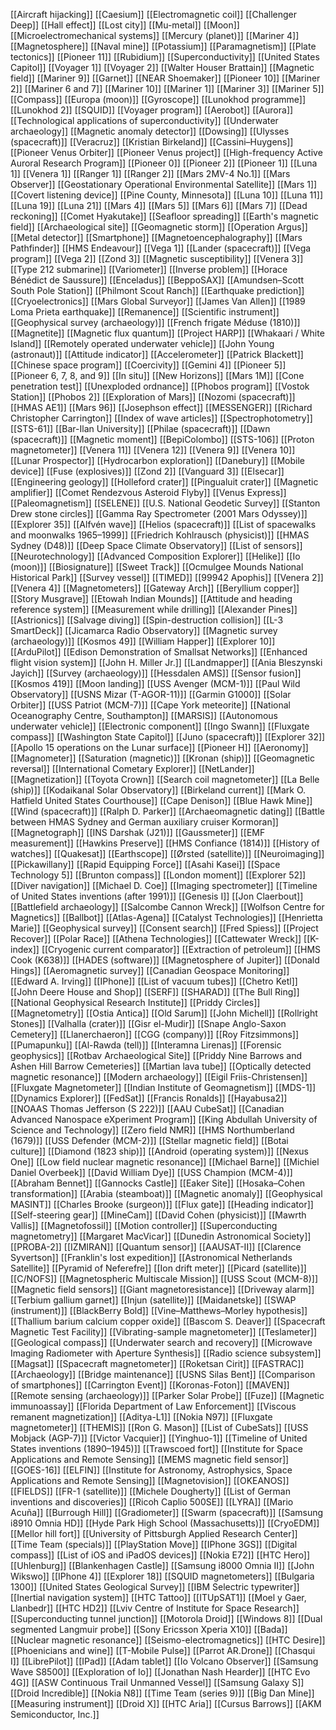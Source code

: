 [[Aircraft hijacking]]
[[Caesium]]
[[Electromagnetic coil]]
[[Challenger Deep]]
[[Hall effect]]
[[Lost city]]
[[Mu-metal]]
[[Moon]]
[[Microelectromechanical systems]]
[[Mercury (planet)]]
[[Mariner 4]]
[[Magnetosphere]]
[[Naval mine]]
[[Potassium]]
[[Paramagnetism]]
[[Plate tectonics]]
[[Pioneer 11]]
[[Rubidium]]
[[Superconductivity]]
[[United States Capitol]]
[[Voyager 1]]
[[Voyager 2]]
[[Walter Houser Brattain]]
[[Magnetic field]]
[[Mariner 9]]
[[Garnet]]
[[NEAR Shoemaker]]
[[Pioneer 10]]
[[Mariner 2]]
[[Mariner 6 and 7]]
[[Mariner 10]]
[[Mariner 1]]
[[Mariner 3]]
[[Mariner 5]]
[[Compass]]
[[Europa (moon)]]
[[Gyroscope]]
[[Lunokhod programme]]
[[Lunokhod 2]]
[[SQUID]]
[[Voyager program]]
[[Aerobot]]
[[Aurora]]
[[Technological applications of superconductivity]]
[[Underwater archaeology]]
[[Magnetic anomaly detector]]
[[Dowsing]]
[[Ulysses (spacecraft)]]
[[Veracruz]]
[[Kristian Birkeland]]
[[Cassini–Huygens]]
[[Pioneer Venus Orbiter]]
[[Pioneer Venus project]]
[[High-frequency Active Auroral Research Program]]
[[Pioneer 0]]
[[Pioneer 2]]
[[Pioneer 1]]
[[Luna 1]]
[[Venera 1]]
[[Ranger 1]]
[[Ranger 2]]
[[Mars 2MV-4 No.1]]
[[Mars Observer]]
[[Geostationary Operational Environmental Satellite]]
[[Mars 1]]
[[Covert listening device]]
[[Pine County, Minnesota]]
[[Luna 10]]
[[Luna 11]]
[[Luna 19]]
[[Luna 21]]
[[Mars 4]]
[[Mars 5]]
[[Mars 6]]
[[Mars 7]]
[[Dead reckoning]]
[[Comet Hyakutake]]
[[Seafloor spreading]]
[[Earth's magnetic field]]
[[Archaeological site]]
[[Geomagnetic storm]]
[[Operation Argus]]
[[Metal detector]]
[[Smartphone]]
[[Magnetoencephalography]]
[[Mars Pathfinder]]
[[HMS Endeavour]]
[[Vega 1]]
[[Lander (spacecraft)]]
[[Vega program]]
[[Vega 2]]
[[Zond 3]]
[[Magnetic susceptibility]]
[[Venera 3]]
[[Type 212 submarine]]
[[Variometer]]
[[Inverse problem]]
[[Horace Bénédict de Saussure]]
[[Enceladus]]
[[BeppoSAX]]
[[Amundsen–Scott South Pole Station]]
[[Philmont Scout Ranch]]
[[Earthquake prediction]]
[[Cryoelectronics]]
[[Mars Global Surveyor]]
[[James Van Allen]]
[[1989 Loma Prieta earthquake]]
[[Remanence]]
[[Scientific instrument]]
[[Geophysical survey (archaeology)]]
[[French frigate Méduse (1810)]]
[[Magnetite]]
[[Magnetic flux quantum]]
[[Project HARP]]
[[Whakaari / White Island]]
[[Remotely operated underwater vehicle]]
[[John Young (astronaut)]]
[[Attitude indicator]]
[[Accelerometer]]
[[Patrick Blackett]]
[[Chinese space program]]
[[Coercivity]]
[[Gemini 4]]
[[Pioneer 5]]
[[Pioneer 6, 7, 8, and 9]]
[[In situ]]
[[New Horizons]]
[[Mars 1M]]
[[Cone penetration test]]
[[Unexploded ordnance]]
[[Phobos program]]
[[Vostok Station]]
[[Phobos 2]]
[[Exploration of Mars]]
[[Nozomi (spacecraft)]]
[[HMAS AE1]]
[[Mars 96]]
[[Josephson effect]]
[[MESSENGER]]
[[Richard Christopher Carrington]]
[[Index of wave articles]]
[[Spectrophotometry]]
[[STS-61]]
[[Bar-Ilan University]]
[[Philae (spacecraft)]]
[[Dawn (spacecraft)]]
[[Magnetic moment]]
[[BepiColombo]]
[[STS-106]]
[[Proton magnetometer]]
[[Venera 11]]
[[Venera 12]]
[[Venera 9]]
[[Venera 10]]
[[Lunar Prospector]]
[[Hydrocarbon exploration]]
[[Danebury]]
[[Mobile device]]
[[Fuse (explosives)]]
[[Zond 2]]
[[Vanguard 3]]
[[Elsecar]]
[[Engineering geology]]
[[Holleford crater]]
[[Pingualuit crater]]
[[Magnetic amplifier]]
[[Comet Rendezvous Asteroid Flyby]]
[[Venus Express]]
[[Paleomagnetism]]
[[SELENE]]
[[U.S. National Geodetic Survey]]
[[Stanton Drew stone circles]]
[[Gamma Ray Spectrometer (2001 Mars Odyssey)]]
[[Explorer 35]]
[[Alfvén wave]]
[[Helios (spacecraft)]]
[[List of spacewalks and moonwalks 1965–1999]]
[[Friedrich Kohlrausch (physicist)]]
[[HMAS Sydney (D48)]]
[[Deep Space Climate Observatory]]
[[List of sensors]]
[[Neurotechnology]]
[[Advanced Composition Explorer]]
[[Helike]]
[[Io (moon)]]
[[Biosignature]]
[[Sweet Track]]
[[Ocmulgee Mounds National Historical Park]]
[[Survey vessel]]
[[TIMED]]
[[99942 Apophis]]
[[Venera 2]]
[[Venera 4]]
[[Magnetometers]]
[[Gateway Arch]]
[[Beryllium copper]]
[[Story Musgrave]]
[[Etowah Indian Mounds]]
[[Attitude and heading reference system]]
[[Measurement while drilling]]
[[Alexander Pines]]
[[Astrionics]]
[[Salvage diving]]
[[Spin-destruction collision]]
[[L-3 SmartDeck]]
[[Jicamarca Radio Observatory]]
[[Magnetic survey (archaeology)]]
[[Kosmos 49]]
[[William Happer]]
[[Explorer 10]]
[[ArduPilot]]
[[Edison Demonstration of Smallsat Networks]]
[[Enhanced flight vision system]]
[[John H. Miller Jr.]]
[[Landmapper]]
[[Ania Bleszynski Jayich]]
[[Survey (archaeology)]]
[[Hessdalen AMS]]
[[Sensor fusion]]
[[Kosmos 419]]
[[Moon landing]]
[[USS Avenger (MCM-1)]]
[[Paul Wild Observatory]]
[[USNS Mizar (T-AGOR-11)]]
[[Garmin G1000]]
[[Solar Orbiter]]
[[USS Patriot (MCM-7)]]
[[Cape York meteorite]]
[[National Oceanography Centre, Southampton]]
[[MARSIS]]
[[Autonomous underwater vehicle]]
[[Electronic component]]
[[Ingo Swann]]
[[Fluxgate compass]]
[[Washington State Capitol]]
[[Juno (spacecraft)]]
[[Explorer 32]]
[[Apollo 15 operations on the Lunar surface]]
[[Pioneer H]]
[[Aeronomy]]
[[Magnometer]]
[[Saturation (magnetic)]]
[[Kronan (ship)]]
[[Geomagnetic reversal]]
[[International Cometary Explorer]]
[[NetLander]]
[[Magnetization]]
[[Toyota Crown]]
[[Search coil magnetometer]]
[[La Belle (ship)]]
[[Kodaikanal Solar Observatory]]
[[Birkeland current]]
[[Mark O. Hatfield United States Courthouse]]
[[Cape Denison]]
[[Blue Hawk Mine]]
[[Wind (spacecraft)]]
[[Ralph D. Parker]]
[[Archaeomagnetic dating]]
[[Battle between HMAS Sydney and German auxiliary cruiser Kormoran]]
[[Magnetograph]]
[[INS Darshak (J21)]]
[[Gaussmeter]]
[[EMF measurement]]
[[Hawkins Preserve]]
[[HMS Confiance (1814)]]
[[History of watches]]
[[Quakesat]]
[[Earthscope]]
[[Ørsted (satellite)]]
[[Neuroimaging]]
[[Pickawillany]]
[[Rapid Equipping Force]]
[[Asahi Kasei]]
[[Space Technology 5]]
[[Brunton compass]]
[[London moment]]
[[Explorer 52]]
[[Diver navigation]]
[[Michael D. Coe]]
[[Imaging spectrometer]]
[[Timeline of United States inventions (after 1991)]]
[[Genesis I]]
[[Jon Claerbout]]
[[Battlefield archaeology]]
[[Salcombe Cannon Wreck]]
[[Wolfson Centre for Magnetics]]
[[Ballbot]]
[[Atlas-Agena]]
[[Catalyst Technologies]]
[[Henrietta Marie]]
[[Geophysical survey]]
[[Consent search]]
[[Fred Spiess]]
[[Project Recover]]
[[Polar Race]]
[[Athena Technologies]]
[[Cattewater Wreck]]
[[K-index]]
[[Cryogenic current comparator]]
[[Extraction of petroleum]]
[[HMS Cook (K638)]]
[[HADES (software)]]
[[Magnetosphere of Jupiter]]
[[Donald Hings]]
[[Aeromagnetic survey]]
[[Canadian Geospace Monitoring]]
[[Edward A. Irving]]
[[IPhone]]
[[List of vacuum tubes]]
[[Chetro Ketl]]
[[John Deere House and Shop]]
[[SERF]]
[[SHARAD]]
[[The Bull Ring]]
[[National Geophysical Research Institute]]
[[Priddy Circles]]
[[Magnetometry]]
[[Ostia Antica]]
[[Old Sarum]]
[[John Michell]]
[[Rollright Stones]]
[[Valhalla (crater)]]
[[Gisr el-Mudir]]
[[Snape Anglo-Saxon Cemetery]]
[[Llanerchaeron]]
[[CGG (company)]]
[[Roy Fitzsimmons]]
[[Pumapunku]]
[[Al-Rawda (tell)]]
[[Interamna Lirenas]]
[[Forensic geophysics]]
[[Rotbav Archaeological Site]]
[[Priddy Nine Barrows and Ashen Hill Barrow Cemeteries]]
[[Martian lava tube]]
[[Optically detected magnetic resonance]]
[[Modern archaeology]]
[[Eigil Friis-Christensen]]
[[Fluxgate Magnetometer]]
[[Indian Institute of Geomagnetism]]
[[MDS-1]]
[[Dynamics Explorer]]
[[FedSat]]
[[Francis Ronalds]]
[[Hayabusa2]]
[[NOAAS Thomas Jefferson (S 222)]]
[[AAU CubeSat]]
[[Canadian Advanced Nanospace eXperiment Program]]
[[King Abdullah University of Science and Technology]]
[[Zero field NMR]]
[[HMS Northumberland (1679)]]
[[USS Defender (MCM-2)]]
[[Stellar magnetic field]]
[[Botai culture]]
[[Diamond (1823 ship)]]
[[Android (operating system)]]
[[Nexus One]]
[[Low field nuclear magnetic resonance]]
[[Michael Barne]]
[[Michiel Daniel Overbeek]]
[[David William Dye]]
[[USS Champion (MCM-4)]]
[[Abraham Bennet]]
[[Gannocks Castle]]
[[Eaker Site]]
[[Hosaka–Cohen transformation]]
[[Arabia (steamboat)]]
[[Magnetic anomaly]]
[[Geophysical MASINT]]
[[Charles Brooke (surgeon)]]
[[Flux gate]]
[[Heading indicator]]
[[Self-steering gear]]
[[MineCam]]
[[David Cohen (physicist)]]
[[Mawrth Vallis]]
[[Magnetofossil]]
[[Motion controller]]
[[Superconducting magnetometry]]
[[Margaret MacVicar]]
[[Dunedin Astronomical Society]]
[[PROBA-2]]
[[IZMIRAN]]
[[Quantum sensor]]
[[AAUSAT-II]]
[[Clarence Syvertson]]
[[Franklin's lost expedition]]
[[Astronomical Netherlands Satellite]]
[[Pyramid of Neferefre]]
[[Ion drift meter]]
[[Picard (satellite)]]
[[C/NOFS]]
[[Magnetospheric Multiscale Mission]]
[[USS Scout (MCM-8)]]
[[Magnetic field sensors]]
[[Giant magnetoresistance]]
[[Driveway alarm]]
[[Terbium gallium garnet]]
[[Injun (satellite)]]
[[Maidanetske]]
[[SWAP (instrument)]]
[[BlackBerry Bold]]
[[Vine–Matthews–Morley hypothesis]]
[[Thallium barium calcium copper oxide]]
[[Bascom S. Deaver]]
[[Spacecraft Magnetic Test Facility]]
[[Vibrating-sample magnetometer]]
[[Teslameter]]
[[Geological compass]]
[[Underwater search and recovery]]
[[Microwave Imaging Radiometer with Aperture Synthesis]]
[[Radio science subsystem]]
[[Magsat]]
[[Spacecraft magnetometer]]
[[Roketsan Cirit]]
[[FASTRAC]]
[[Archaeology]]
[[Bridge maintenance]]
[[USNS Silas Bent]]
[[Comparison of smartphones]]
[[Carrington Event]]
[[Koronas-Foton]]
[[MAVEN]]
[[Remote sensing (archaeology)]]
[[Parker Solar Probe]]
[[Fuze]]
[[Magnetic immunoassay]]
[[Florida Department of Law Enforcement]]
[[Viscous remanent magnetization]]
[[Aditya-L1]]
[[Nokia N97]]
[[Fluxgate magnetometer]]
[[THEMIS]]
[[Ron G. Mason]]
[[List of CubeSats]]
[[USS Mobjack (AGP-7)]]
[[Victor Vacquier]]
[[Yinghuo-1]]
[[Timeline of United States inventions (1890–1945)]]
[[Trawscoed fort]]
[[Institute for Space Applications and Remote Sensing]]
[[MEMS magnetic field sensor]]
[[GOES-16]]
[[ELFIN]]
[[Institute for Astronomy, Astrophysics, Space Applications and Remote Sensing]]
[[Magnetovision]]
[[OKEANOS]]
[[FIELDS]]
[[FR-1 (satellite)]]
[[Michele Dougherty]]
[[List of German inventions and discoveries]]
[[Ricoh Caplio 500SE]]
[[LYRA]]
[[Mario Acuña]]
[[Burrough Hill]]
[[Gradiometer]]
[[Swarm (spacecraft)]]
[[Samsung i8910 Omnia HD]]
[[Hyde Park High School (Massachusetts)]]
[[CryoEDM]]
[[Mellor hill fort]]
[[University of Pittsburgh Applied Research Center]]
[[Time Team (specials)]]
[[PlayStation Move]]
[[IPhone 3GS]]
[[Digital compass]]
[[List of iOS and iPadOS devices]]
[[Nokia E72]]
[[HTC Hero]]
[[Uhlenburg]]
[[Blankenhagen Castle]]
[[Samsung i8000 Omnia II]]
[[John Wikswo]]
[[IPhone 4]]
[[Explorer 18]]
[[SQUID magnetometers]]
[[Bulgaria 1300]]
[[United States Geological Survey]]
[[IBM Selectric typewriter]]
[[Inertial navigation system]]
[[HTC Tattoo]]
[[ITUpSAT1]]
[[Moel y Gaer, Llanbedr]]
[[HTC HD2]]
[[Lviv Centre of Institute for Space Research]]
[[Superconducting tunnel junction]]
[[Motorola Droid]]
[[Windows 8]]
[[Dual segmented Langmuir probe]]
[[Sony Ericsson Xperia X10]]
[[Bada]]
[[Nuclear magnetic resonance]]
[[Seismo-electromagnetics]]
[[HTC Desire]]
[[Phoenicians and wine]]
[[T-Mobile Pulse]]
[[Parrot AR.Drone]]
[[Chasqui I]]
[[LibrePilot]]
[[IPad]]
[[Adam tablet]]
[[Io Volcano Observer]]
[[Samsung Wave S8500]]
[[Exploration of Io]]
[[Jonathan Nash Hearder]]
[[HTC Evo 4G]]
[[ASW Continuous Trail Unmanned Vessel]]
[[Samsung Galaxy S]]
[[Droid Incredible]]
[[Nokia N8]]
[[Time Team (series 9)]]
[[Big Dan Mine]]
[[Measuring instrument]]
[[Droid X]]
[[HTC Aria]]
[[Cursus Barrows]]
[[AKM Semiconductor, Inc.]]
